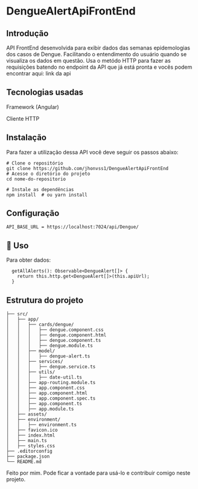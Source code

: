 # DengueAlertApiFrontEnd 

<h2>Introdução</h2>
API FrontEnd desenvolvida para exibir dados das semanas epidemologias dos casos de Dengue. Facilitando o entendimento do usuário quando se visualiza os dados em questão. Usa o metódo HTTP para fazer as requisições batendo no endpoint da API que já está pronta e vocês podem encontrar aqui: link da api 


## Tecnologias usadas

Framework (Angular)

Cliente HTTP 

## Instalação 
 Para fazer a utilização dessa API você deve seguir os passos abaixo: 
````
# Clone o repositório
git clone https://github.com/jhonvss1/DengueAlertApiFrontEnd
# Acesse o diretório do projeto
cd nome-do-repositorio

# Instale as dependências
npm install  # ou yarn install
````

## Configuração 
````
API_BASE_URL = https://localhost:7024/api/Dengue/
````

## 🔌 Uso
  Para obter dados:
````
  getAllAlerts(): Observable<DengueAlert[]> {
    return this.http.get<DengueAlert[]>(this.apiUrl);
  }
````

## Estrutura do projeto 
````
├── src/
│   ├── app/
│   │   ├── cards/dengue/
│   │   │   ├── dengue.component.css
│   │   │   ├── dengue.component.html
│   │   │   ├── dengue.component.ts
│   │   │   ├── dengue.module.ts
│   │   ├── model/
│   │   │   ├── dengue-alert.ts
│   │   ├── services/
│   │   │   ├── dengue.service.ts
│   │   ├── utils/
│   │   │   ├── date-util.ts
│   │   ├── app-routing.module.ts
│   │   ├── app.component.css
│   │   ├── app.component.html
│   │   ├── app.component.spec.ts
│   │   ├── app.component.ts
│   │   ├── app.module.ts
│   ├── assets/
│   ├── environment/
│   │   ├── environment.ts
│   ├── favicon.ico
│   ├── index.html
│   ├── main.ts
│   ├── styles.css
├── .editorconfig
├── package.json
└── README.md
````
Feito por mim. Pode ficar a vontade para usá-lo e contribuir comigo neste projeto. 
